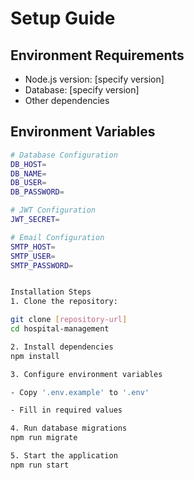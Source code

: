 # Setup Guide

## Environment Requirements

- Node.js version: [specify version]
- Database: [specify version]
- Other dependencies

## Environment Variables

```bash
# Database Configuration
DB_HOST=
DB_NAME=
DB_USER=
DB_PASSWORD=

# JWT Configuration
JWT_SECRET=

# Email Configuration
SMTP_HOST=
SMTP_USER=
SMTP_PASSWORD=


Installation Steps
1. Clone the repository:

git clone [repository-url]
cd hospital-management

2. Install dependencies
npm install

3. Configure environment variables

- Copy '.env.example' to '.env'

- Fill in required values

4. Run database migrations
npm run migrate

5. Start the application
npm run start

